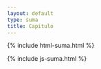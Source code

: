 ```yaml
---
layout: default
type: suma
title: Capitulo
---
```


{% include html-suma.html %}

{% include js-suma.html %}

<script>
	getTitleParam();

  const data = apiSuma(
    "suma_tcapitulo?id_parte=eq."+ getParam("id") +"&order=ordem.asc",
    "questao",
  );
</script>
